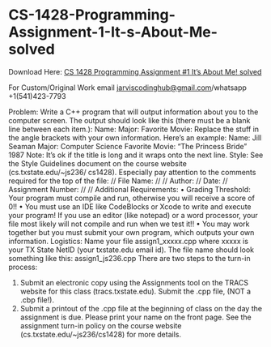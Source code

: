 # CS-1428-Programming-Assignment-1-It-s-About-Me-solved

Download Here: [CS 1428 Programming Assignment #1 It’s About Me! solved](https://jarviscodinghub.com/assignment/programming-assignment-1-its-about-me-solution/)

For Custom/Original Work email jarviscodinghub@gmail.com/whatsapp +1(541)423-7793

Problem:
Write a C++ program that will output information about you to the computer screen.
The output should look like this (there must be a blank line between each item.):
Name:
Major:
Favorite Movie: Replace the stuff in the angle brackets with your own information. Here’s an example:
Name: Jill Seaman
Major: Computer Science
Favorite Movie: “The Princess Bride” 1987
Note: It’s ok if the title is long and it wraps onto the next line.
Style:
See the Style Guidelines document on the course website (cs.txstate.edu/~js236/
cs1428). Especially pay attention to the comments required for the top of the file:
// File Name:
//
// Author:
// Date:
// Assignment Number:
//
// Additional Requirements:
• Grading Threshold: Your program must compile and run, otherwise you will
receive a score of 0!!
• You must use an IDE like CodeBlocks or Xcode to write and execute your program!
If you use an editor (like notepad) or a word processor, your file most likely will not
compile and run when we test it!!
• You may work together but you must submit your own program, which outputs your
own information.
Logistics:
Name your file assign1_xxxxx.cpp where xxxxx is your TX State NetID (your
txstate.edu email id). The file name should look something like this: assign1_js236.cpp
There are two steps to the turn-in process:
1. Submit an electronic copy using the Assignments tool on the TRACS website for
this class (tracs.txstate.edu). Submit the .cpp file, (NOT a .cbp file!).
2. Submit a printout of the .cpp file at the beginning of class on the day the
assignment is due. Please print your name on the front page.
See the assignment turn-in policy on the course website (cs.txstate.edu/~js236/cs1428)
for more details.
